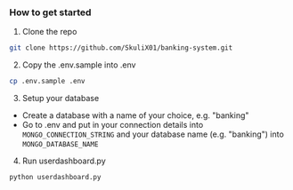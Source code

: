 

### How to get started

1. Clone the repo
```bash
git clone https://github.com/SkuliX01/banking-system.git
```
2. Copy the .env.sample into .env
```bash
cp .env.sample .env
```

3. Setup your database
- Create a database with a name of your choice, e.g. "banking"
- Go to .env and put in your connection details into `MONGO_CONNECTION_STRING` and your database name (e.g. "banking") into `MONGO_DATABASE_NAME`

4. Run userdashboard.py
```bash
python userdashboard.py
```